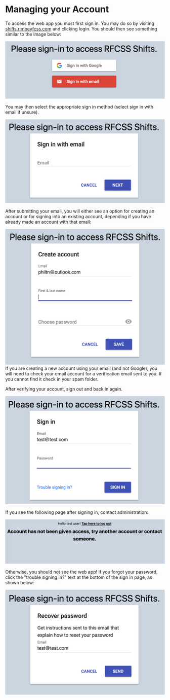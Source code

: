 # Managing your Account

To access the web app you must first sign in. You may do so by visiting [shifts.rimbeyfcss.com](https://shifts.rimbeyfcss.com/) and clicking login. You should then see something similar to the image below:

![](../static/sign_in.png)

You may then select the appropriate sign in method (select sign in with email if unsure).

![](../static/sign_in_email.png)

After submitting your email, you will either see an option for creating an account or for signing into an existing account, depending if you have already made an account with that email:

![](../static/create_account.png)
If you are creating a new account using your email (and not Google), you will need to check your email account for a verification email sent to you. If you cannot find it check in your spam folder.

After verifying your account, sign out and back in again.

![](../static/sign_in_pass.png)

If you see the following page after signing in, contact administration:

![](../static/no_allowed.png)

Otherwise, you should not see the web app! If you forgot your password, click the "trouble signing in?" text at the bottom of the sign in page, as shown below:

![](../static/recover_pass.png)

